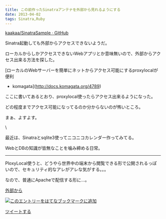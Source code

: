 ```yaml
---
title: この前作ったSinatraアンテナを外部から見れるようにする
date: 2013-04-02
tags: Sinatra,Ruby
---
```

[kaakaa/SinatraSample · GitHub](https://github.com/kaakaa/SinatraSample)

Sinatra起動しても外部からアクセスできないようだ。

ローカルからしかアクセスできないWebアプリとか意味無いので、外部からアクセス出来る方法を探した。

[ローカルのWebサーバーを簡単にネットからアクセス可能にするproxylocalが便利
- komagata](http://docs.komagata.org/4789)

ここに書いてあるとおり、proxylocal使ったらアクセス出来るようになった。

どの程度までアクセス可能になってるのか分からないのが怖いところ。

まぁ、よすよす。

\

最近は、Sinatraとsqlite3使ってニコニコカレンダー作ってみてる。

WebとDBの知識が皆無なことを噛み締める日常。

* * * * *

PloxyLocal使うと、どうやら世界中の端末から閲覧できる形で公開されるっぽいので、セキュリティ的なアレがアレな気がする。。。

なので、普通にApacheで配信する形に…。

[外部から](http://www.ftnk.jp/~fumi/cl/2009-04-24-1.html)

[![このエントリーをはてなブックマークに追加](http://b.st-hatena.com/images/entry-button/button-only.gif)](http://b.hatena.ne.jp/entry/http://d.hatena.ne.jp "このエントリーをはてなブックマークに追加")

[ツイートする](http://twitter.com/share)
